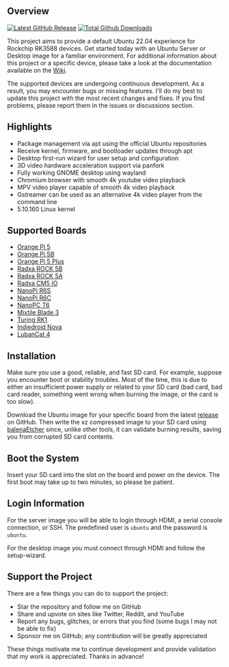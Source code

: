 ## Overview

[![Latest GitHub Release](https://img.shields.io/github/release/Joshua-Riek/ubuntu-rockchip.svg?label=Latest%20Release)](https://github.com/SandroDickens/ubuntu-rockchip/releases/latest)
[![Total Github Downloads](https://img.shields.io/github/downloads/Joshua-Riek/ubuntu-rockchip/total.svg?&color=E95420&label=Total%20Downloads)](https://SandroDickens/ubuntu-rockchip/releases)

This project aims to provide a default Ubuntu 22.04 experience for Rockchip RK3588 devices. Get started today with an Ubuntu Server or Desktop image for a familiar environment. For additional information about this project or a specific device, please take a look at the documentation available on the [Wiki](https://github.com/Joshua-Riek/ubuntu-rockchip/wiki).

The supported devices are undergoing continuous development. As a result, you may encounter bugs or missing features. I'll do my best to update this project with the most recent changes and fixes. If you find problems, please report them in the issues or discussions section.

## Highlights

* Package management via apt using the official Ubuntu repositories
* Receive kernel, firmware, and bootloader updates through apt
* Desktop first-run wizard for user setup and configuration
* 3D video hardware acceleration support via panfork
* Fully working GNOME desktop using wayland
* Chromium browser with smooth 4k youtube video playback
* MPV video player capable of smooth 4k video playback
* Gstreamer can be used as an alternative 4k video player from the command line
* 5.10.160 Linux kernel

## Supported Boards

* [Orange Pi 5](http://www.orangepi.org/html/hardWare/computerAndMicrocontrollers/details/Orange-Pi-5.html)
* [Orange Pi 5B](http://www.orangepi.org/html/hardWare/computerAndMicrocontrollers/details/Orange-Pi-5B.html)
* [Orange Pi 5 Plus](http://www.orangepi.org/html/hardWare/computerAndMicrocontrollers/details/Orange-Pi-5-plus.html)
* [Radxa ROCK 5B](https://wiki.radxa.com/Rock5/hardware/5b)
* [Radxa ROCK 5A](https://wiki.radxa.com/Rock5/hardware/5a)
* [Radxa CM5 IO](https://wiki.radxa.com/Rock5/CM)
* [NanoPi R6S](https://wiki.friendlyelec.com/wiki/index.php/NanoPi_R6S)
* [NanoPi R6C](https://wiki.friendlyelec.com/wiki/index.php/NanoPi_R6C)
* [NanoPC T6](https://wiki.friendlyelec.com/wiki/index.php/NanoPC-T6)
* [Mixtile Blade 3](https://www.mixtile.com/blade-3)
* [Turing RK1](https://turingpi.com/product/turing-rk1)
* [Indiedroid Nova](https://indiedroid.us)
* [LubanCat 4](https://doc.embedfire.com/products/link/zh/latest/linux/ebf_lubancat.html)

## Installation

Make sure you use a good, reliable, and fast SD card. For example, suppose you encounter boot or stability troubles. Most of the time, this is due to either an insufficient power supply or related to your SD card (bad card, bad card reader, something went wrong when burning the image, or the card is too slow).

Download the Ubuntu image for your specific board from the latest [release](https://github.com/SandroDickens/ubuntu-rockchip/releases) on GitHub. Then write the xz compressed image to your SD card using [balenaEtcher](https://www.balena.io/etcher) since, unlike other tools, it can validate burning results, saving you from corrupted SD card contents.

## Boot the System

Insert your SD card into the slot on the board and power on the device. The first boot may take up to two minutes, so please be patient.

## Login Information

For the server image you will be able to login through HDMI, a serial console connection, or SSH. The predefined user is `ubuntu` and the password is `ubuntu`.

For the desktop image you must connect through HDMI and follow the setup-wizard.

## Support the Project

There are a few things you can do to support the project:

* Star the repository and follow me on GitHub
* Share and upvote on sites like Twitter, Reddit, and YouTube
* Report any bugs, glitches, or errors that you find (some bugs I may not be able to fix)
* Sponsor me on GitHub; any contribution will be greatly appreciated

These things motivate me to continue development and provide validation that my work is appreciated. Thanks in advance!

